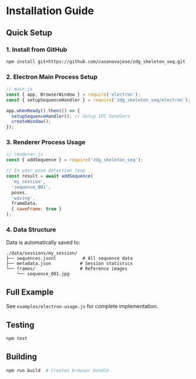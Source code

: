 # Installation Guide

## Quick Setup

### 1. Install from GitHub

```bash
npm install git+https://github.com/casanovajose/zdg_skeleton_seq.git
```

### 2. Electron Main Process Setup

```javascript
// main.js
const { app, BrowserWindow } = require('electron');
const { setupSequenceHandler } = require('zdg_skeleton_seq/electron');

app.whenReady().then(() => {
  setupSequenceHandler(); // Setup IPC handlers
  createWindow();
});
```

### 3. Renderer Process Usage

```javascript
// renderer.js
const { addSequence } = require('zdg_skeleton_seq');

// In your pose detection loop
const result = await addSequence(
  'my_session',
  'sequence_001', 
  poses,
  'waving',
  frameData,
  { saveFrame: true }
);
```

### 4. Data Structure

Data is automatically saved to:
```
./data/sessions/my_session/
├── sequences.jsonl          # All sequence data
├── metadata.json           # Session statistics  
└── frames/                 # Reference images
    └── sequence_001.jpg
```

## Full Example

See `examples/electron-usage.js` for complete implementation.

## Testing

```bash
npm test
```

## Building

```bash
npm run build  # Creates browser bundle
```
